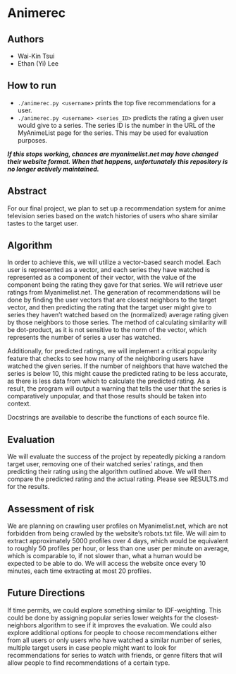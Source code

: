 # Animerec

## Authors

- Wai-Kin Tsui
- Ethan (Yi) Lee

## How to run

* `./animerec.py <username>` prints the top five recommendations for a user.
* `./animerec.py <username> <series_ID>` predicts the rating a given user would give to a series.
The series ID is the number in the URL of the MyAnimeList page for the series.
This may be used for evaluation purposes.

***If this stops working, chances are myanimelist.net may have changed their website format.
When that happens, unfortunately this repository is no longer actively maintained.***

## Abstract

For our final project, we plan to set up a recommendation system for anime television series based on
the watch histories of users who share similar tastes to the target user.

## Algorithm

In order to achieve this, we will utilize a vector-based search model. Each user is represented as a
vector, and each series they have watched is represented as a component of their vector, with the value
of the component being the rating they gave for that series. We will retrieve user ratings from
Myanimelist.net. The generation of recommendations will be done by finding the user vectors that are
closest neighbors to the target vector, and then predicting the rating that the target user might give to
series they haven’t watched based on the (normalized) average rating given by those neighbors to those series.
The method of calculating similarity will be dot-product, as it is not sensitive to the norm of the
vector, which represents the number of series a user has watched.

Additionally, for predicted ratings, we will implement a critical popularity feature that checks to see
how many of the neighboring users have watched the given series. If the number of neighbors that have
watched the series is below 10, this might cause the predicted rating to be less accurate, as there is
less data from which to calculate the predicted rating. As a result, the program will output a warning
that tells the user that the series is comparatively unpopular, and that those results should be taken
into context.

Docstrings are available to describe the functions of each source file.

## Evaluation

We will evaluate the success of the project by repeatedly picking a random target user, removing one of
their watched series’ ratings, and then predicting their rating using the algorithm outlined above. We
will then compare the predicted rating and the actual rating. Please see RESULTS.md for the results.

## Assessment of risk

We are planning on crawling user profiles on Myanimelist.net, which are not forbidden from being
crawled by the website’s robots.txt file. We will aim to extract approximately 5000 profiles over 4 days,
which would be equivalent to roughly 50 profiles per hour, or less than one user per minute on average,
which is comparable to, if not slower than, what a human would be expected to be able to do. We will
access the website once every 10 minutes, each time extracting at most 20 profiles.

## Future Directions

If time permits, we could explore something similar to IDF-weighting. This could be done by
assigning popular series lower weights for the closest-neighbors algorithm to see if it improves the evaluation.
We could also explore additional options for people to choose recommendations either from all users or
only users who have watched a similar number of series, multiple target users in case people might
want to look for recommendations for series to watch with friends, or genre filters that will allow
people to find recommendations of a certain type.
